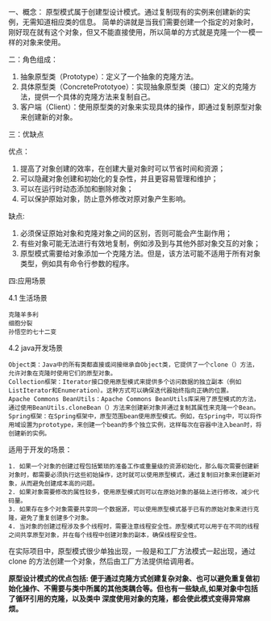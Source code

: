 一、概念：
原型模式属于创建型设计模式。通过复制现有的实例来创建新的实例，无需知道相应类的信息。
简单的讲就是当我们需要创建一个指定的对象时，刚好现在就有这个对象，但又不能直接使用，所以简单的方式就是克隆一个一模一样的对象来使用。

二：角色组成：

1. 抽象原型类（Prototype）：定义了一个抽象的克隆方法。
2. 具体原型类（ConcretePrototyoe）：实现抽象原型类（接口）定义的克隆方法，提供一个具体的克隆方法来复制自己。
3. 客户端（Client）：使用原型类的对象来实现具体的操作，即通过复制原型对象来创建新的对象。

三：优缺点

优点：

1. 提高了对象创建的效率，在创建大量对象时可以节省时间和资源；
2. 可以隐藏对象创建和初始化的复杂性，并且更容易管理和维护；
3. 可以在运行时动态添加和删除对象；
4. 可以保护原始对象，防止意外修改对原对象产生影响。

缺点:

1. 必须保证原始对象和克隆对象之间的区别，否则可能会产生副作用；
2. 有些对象可能无法进行有效地复制，例如涉及到与其他外部对象交互的对象；
3. 原型模式需要给对象添加一个克隆方法。但是，该方法可能不适用于所有对象类型，例如具有命令行参数的程序。

四:应用场景

4.1 生活场景

```text
克隆羊多利
细胞分裂
孙悟空的七十二变
```

4.2 java开发场景

```text
Object类：Java中的所有类都直接或间接继承自Object类，它提供了一个clone（）方法，允许对象在克隆时使用它们的原型对象。
Collection框架：Iterator接口使用原型模式来提供多个访问数据的独立副本（例如ListIterator和Enumeration）。这种方式可以确保迭代器始终指向正确的位置。
Apache Commons BeanUtils：Apache Commons BeanUtils库采用了原型模式的方法，通过使用BeanUtils.cloneBean（）方法来创建新对象并通过复制其属性来克隆一个Bean。
Spring框架：在Spring框架中，原型范围bean使用原型模式。例如，在Spring中，可以将作用域设置为prototype，来创建一个bean的多个独立实例，这样每次在容器中注入bean时，将创建新的实例。
```

适用于开发的场景：
```text
1. 如果一个对象的创建过程包括繁琐的准备工作或重量级的资源初始化，那么每次需要创建新对象时，都需要必须执行这些初始操作，这时就可以使用原型模式，通过复制旧对象来创建新对象，从而避免创建成本高的问题。
2. 如果对象需要修改的属性较多，使用原型模式则可以在原始对象的基础上进行修改，减少代码量。
3. 如果存在多个对象需要共享同一个数据源，可以使用原型模式基于已有的原始对象来进行克隆，避免了重复创建多个对象。
4. 当对象的创建过程涉及多个线程时，需要注意线程安全性。原型模式可以用于在不同的线程之间共享原型对象，并在每个线程中创建对象的副本，确保线程安全性。
```

在实际项目中，原型模式很少单独出现，一般是和工厂方法模式一起出现，通过 clone 的方法创建一个对象，然后由工厂方法提供给调用者。


**原型设计模式的优点包括: 便于通过克隆方式创建复杂对象、也可以避免重复做初始化操作、不需要与类中所属的其他类耦合等。但也有一些缺点,如果对象中包括了循环引用的克隆，以及类中
深度使用对象的克隆，都会使此模式变得异常麻烦。**

